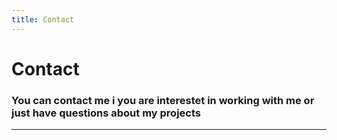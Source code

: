 ```yaml
---
title: Contact
---
```


<div class="about">
    <h1>Contact</h1>
    <h3>You can contact me i you are interestet in working with me or just have questions about my projects</h3>
    <hr>
    <a  href="pascalskupa@gmail.com><h2>pascalskupa@gmail.com</h2></a>
</div>